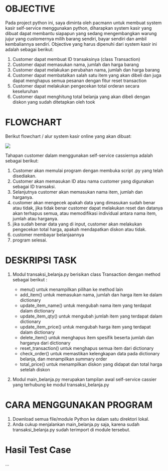 # OBJECTIVE
Pada project python ini, saya diminta oleh pacmann untuk membuat system kasir self-service menggunakan python, diharapkan system kasir yang dibuat dapat membantu siapapun yang sedang mengembangkan warung jujur yang customernya milih barang sendiri, bayar sendiri dan ambil kembaliannya sendiri.
Objective yang harus dipenuhi dari system kasir ini adalah sebagai berikut:

1. Customer dapat membuat ID transaksinya (class Transaction)
2. Customer dapat memasukan nama, jumlah dan harga barang
3. Customer dapat melakukan perubahan nama, jumlah dan harga barang
4. Customer dapat membatalkan salah satu item yang akan dibeli dan juga dapat menghapus semua pesanan dengan fitur reset transaction
5. Customer dapat melakukan pengecekan total orderan secara keseluruhan
6. Customer dapat menghitung total belanja yang akan dibeli dengan diskon yang sudah ditetapkan oleh took

# FLOWCHART
Berikut flowchart / alur system kasir online yang akan dibuat:

![](RackMultipart20230103-1-1pa1y_html_6d063da423c67d01.png)

Tahapan customer dalam menggunakan self-service cassiernya adalah sebagai berikut:
1. Customer akan memulai program dengan membuka script .py yang telah disediakan.
2. Customer akan memasukan ID atau nama customer yang digunakan sebagai ID transaksi.
3. Selanjutnya customer akan memasukan nama item, jumlah dan harganya.
4. customer akan mengecek apakah data yang dimasukan sudah benar atau tidak, jika tidak benar customer dapat melakukan reset dan datanya akan terhapus semua, atau memodifikasi individual antara nama item, jumlah atau harganya.
5. jika sudah benar data yang di input, customer akan melakukan pengecekan total harga, apakah mendapatkan diskon atau tidak.
6. customer membayar belanjaannya
7. program selesai.


# DESKRIPSI TASK
1. Modul transaksi_belanja.py berisikan class Transaction dengan method sebagai berikut :
    - menu() untuk menampilkan pilihan ke method lain
    - add_item() untuk memasukan nama, jumlah dan harga item ke dalam dictionary
    - update_item_name() untuk mengubah nama item yang terdapat dalam dictionary
    - update_item_qty() untuk mengubah jumlah item yang terdapat dalam dictionary
    - update_item_price() untuk mengubah harga item yang terdapat dalam dictionary
    - delete_item() untuk menghapus item spesifik beserta jumlah dan harganya dari dictionary
    - reset_transaction() untuk menghapus semua item dari dictionary
    - check_order() untuk memastikan kelengkapan data pada dictionary belanja, dan menampilkan summary order
    - total_price() untuk menampilkan diskon yang didapat dan total harga setelah diskon
    
2. Modul main_belanja.py merupakan tampilan awal self-service cassier yang terhubung ke modul transaksi_belanja.py

# CARA MENGGUNAKAN PROGRAM
1. Download semua file/module Python ke dalam satu direktori lokal.
2. Anda cukup menjalankan main_belanja.py saja, karena sudah transaksi_belanja.py sudah terimport di module tersebut.

# Hasil Test Case
...

